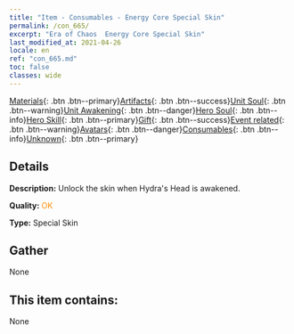 ```yaml
---
title: "Item - Consumables - Energy Core Special Skin"
permalink: /con_665/
excerpt: "Era of Chaos  Energy Core Special Skin"
last_modified_at: 2021-04-26
locale: en
ref: "con_665.md"
toc: false
classes: wide
---
```

 [Materials](/Items/){: .btn .btn--primary}[Artifacts](/Items/Artifacts/){: .btn .btn--success}[Unit Soul](/Items/UnitSoul/){: .btn .btn--warning}[Unit Awakening](/Items/UnitAwakening/){: .btn .btn--danger}[Hero Soul](/Items/HeroSoul/){: .btn .btn--info}[Hero Skill](/Items/HeroSkill/){: .btn .btn--primary}[Gift](/Items/Gift/){: .btn .btn--success}[Event related](/Items/Events/){: .btn .btn--warning}[Avatars](/Items/Avatars/){: .btn .btn--danger}[Consumables](/Items/Consumables/){: .btn .btn--info}[Unknown](/Items/Unknown/){: .btn .btn--primary}

## Details
 **Description:** Unlock the skin when Hydra's Head is awakened.

 **Quality:** <span style="color: #FF8C00">OK</span>

 **Type:** Special Skin

## Gather

  None

## This item contains:

  None

